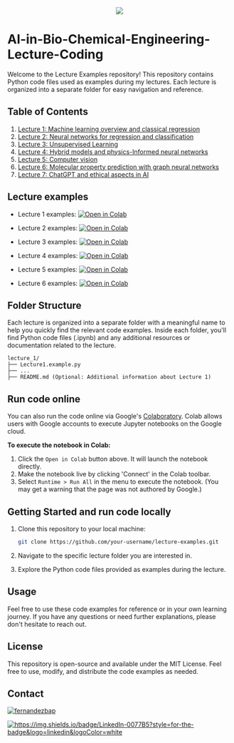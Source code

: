 <p align="center">
    <!--     You can add your logo in the _src_ below -->
    <img src="https://www.pi-research.org/media/logo_hu8494cc98fadf15586318dd8eaf906d76_68826_0x70_resize_lanczos_3.png" />
</p>

# AI-in-Bio-Chemical-Engineering-Lecture-Coding

Welcome to the Lecture Examples repository! This repository contains Python code files used as examples during my lectures. Each lecture is organized into a separate folder for easy navigation and reference.

## Table of Contents

1. [Lecture 1: Machine learning overview and classical regression](https://github.com/process-intelligence-research/AI-in-Bio-Chemical-Engineering-Lecture-Coding/tree/main/Lecture%201)
2. [Lecture 2: Neural networks for regression and classification](https://github.com/process-intelligence-research/AI-in-Bio-Chemical-Engineering-Lecture-Coding/tree/main/Lecture%202)
3. [Lecture 3: Unsupervised Learning](https://github.com/process-intelligence-research/AI-in-Bio-Chemical-Engineering-Lecture-Coding/tree/main/Lecture%203)
4. [Lecture 4: Hybrid models and physics-Informed neural networks](https://github.com/process-intelligence-research/AI-in-Bio-Chemical-Engineering-Lecture-Coding/tree/main/Lecture%204)
5. [Lecture 5: Computer vision](https://github.com/process-intelligence-research/AI-in-Bio-Chemical-Engineering-Lecture-Coding/tree/main/Lecture%205)
6. [Lecture 6: Molecular property prediction with graph neural networks](https://github.com/process-intelligence-research/AI-in-Bio-Chemical-Engineering-Lecture-Coding/tree/main/Lecture%206)
7. [Lecture 7: ChatGPT and ethical aspects in AI](https://github.com/process-intelligence-research/AI-in-Bio-Chemical-Engineering-Lecture-Coding/tree/main/Lecture%207)

## Lecture examples

- Lecture 1 examples: [![Open in Colab](https://colab.research.google.com/assets/colab-badge.svg)](https://colab.research.google.com/github/process-intelligence-research/AI-in-Bio-Chemical-Engineering-Lecture-Coding/blob/main/Lecture%201/Lecture1_examples.ipynb)

- Lecture 2 examples: [![Open in Colab](https://colab.research.google.com/assets/colab-badge.svg)](https://colab.research.google.com/github/process-intelligence-research/AI-in-Bio-Chemical-Engineering-Lecture-Coding/blob/main/Lecture%202/Lecture2_example.ipynb)

- Lecture 3 examples: [![Open in Colab](https://colab.research.google.com/assets/colab-badge.svg)](https://colab.research.google.com/github/process-intelligence-research/AI-in-Bio-Chemical-Engineering-Lecture-Coding/blob/main/Lecture%203/lecture3_examples.ipynb)

- Lecture 4 examples: [![Open in Colab](https://colab.research.google.com/assets/colab-badge.svg)](https://colab.research.google.com/github/process-intelligence-research/AI-in-Bio-Chemical-Engineering-Lecture-Coding/blob/main/Lecture%204/Lecture4_example.ipynb)

- Lecture 5 examples: [![Open in Colab](https://colab.research.google.com/assets/colab-badge.svg)](https://colab.research.google.com/github/process-intelligence-research/AI-in-Bio-Chemical-Engineering-Lecture-Coding/blob/main/Lecture%205/Lecture5_example.ipynb)

- Lecture 6 examples: [![Open in Colab](https://colab.research.google.com/assets/colab-badge.svg)](https://colab.research.google.com/github/process-intelligence-research/AI-in-Bio-Chemical-Engineering-Lecture-Coding/blob/main/Lecture%206/Lecture6_example.ipynb)

## Folder Structure

Each lecture is organized into a separate folder with a meaningful name to help you quickly find the relevant code examples. Inside each folder, you'll find Python code files (.ipynb) and any additional resources or documentation related to the lecture.

   ```
lecture_1/
├── Lecture1.example.py
├── ...
├── README.md (Optional: Additional information about Lecture 1)
```

## Run code online

You can also run the code online via Google's [Colaboratory](https://research.google.com/colaboratory/). 
Colab allows users with Google accounts to execute Jupyter notebooks on the Google cloud. 

**To execute the notebook in Colab:**
1. Click the `Open in Colab` button above. It will launch the notebook directly.
2. Make the notebook live by clicking 'Connect' in the Colab toolbar. 
3. Select `Runtime > Run All` in the menu to execute the notebook. (You may get a warning that the page was not authored by Google.) 

## Getting Started and run code locally

1. Clone this repository to your local machine:

   ```bash
   git clone https://github.com/your-username/lecture-examples.git


2. Navigate to the specific lecture folder you are interested in.

3. Explore the Python code files provided as examples during the lecture.

## Usage
Feel free to use these code examples for reference or in your own learning journey. If you have any questions or need further explanations, please don't hesitate to reach out.

## License
This repository is open-source and available under the MIT License. Feel free to use, modify, and distribute the code examples as needed.


## Contact

<p align="left">
<a href="https://twitter.com/ASchweidtmann" target="blank"><img align="center" src="https://img.shields.io/badge/X-000000?style=for-the-badge&logo=x&logoColor=white" alt="fernandezbap" /></a>
</p>
<p align="left">
<a href="https://www.linkedin.com/in/schweidtmann/" target="blank"><img src="https://img.shields.io/badge/LinkedIn-0077B5?style=for-the-badge&logo=linkedin&logoColor=white" alt="https://img.shields.io/badge/LinkedIn-0077B5?style=for-the-badge&logo=linkedin&logoColor=white"  /></a>
</p>

